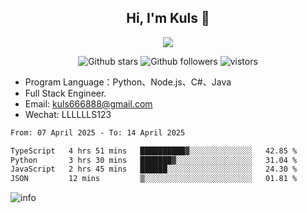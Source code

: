 <h2 align="center"> Hi, I'm Kuls 👋 </h2>
<p align="center">
    <p align="center">
        <img src=" https://avatars.githubusercontent.com/u/42165104?s=460&u=5c7fbf0bce7d4b38a15a44676e6f64b529e47598&v=4"/>
    </p>
    <p align="center">
      <img src="https://img.shields.io/github/stars/hellokuls?style=social" alt="Github stars" />
      <img src="https://img.shields.io/github/followers/hellokuls?style=social" alt="Github followers" />
      <img src="https://visitor-badge.glitch.me/badge?page_id=hellokuls.readme" alt="vistors" />
    </p>
</p>

- Program Language：Python、Node.js、C#、Java
- Full Stack Engineer.
- Email: kuls666888@gmail.com
- Wechat: LLLLLLS123

<!--START_SECTION:waka-->

```txt
From: 07 April 2025 - To: 14 April 2025

TypeScript   4 hrs 51 mins   ██████████▓░░░░░░░░░░░░░░   42.85 %
Python       3 hrs 30 mins   ███████▓░░░░░░░░░░░░░░░░░   31.04 %
JavaScript   2 hrs 45 mins   ██████░░░░░░░░░░░░░░░░░░░   24.30 %
JSON         12 mins         ▒░░░░░░░░░░░░░░░░░░░░░░░░   01.81 %
```

<!--END_SECTION:waka-->

![info](https://github-readme-stats.vercel.app/api?username=hellokuls&show_icons=true&count_private=true&hide=prs&theme=default_repocard)



